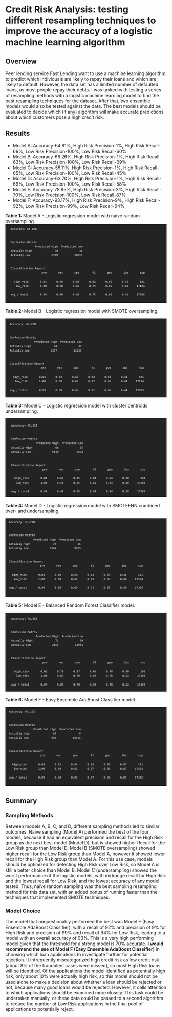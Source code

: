 # Credit Risk Analysis: testing different resampling techniques to improve the accuracy of a logistic machine learning algorithm

## Overview
Peer lending service Fast Lending want to use a machine learning algorithm to predict which individuals are likely to repay their loans and which are likely to default.  However, the data set has a limited number of defaulted loans, as most people repay their debts.  I was tasked with testing a series of resampling methods with a logistic machine learning model to find the best resampling techniques for the dataset.  After that, two ensemble models would also be tested against the data.  The best models should be evaluated to decide which (if any) algorithm will make accurate predictions about which customers pose a high credit risk.

## Results
- Model A: Accuracy-64.81%, High Risk Precision-1%, High Risk Recall-69%,
Low Risk Precision-100%, Low Risk Recall-60%
- Model B: Accuracy-66.26%, High Risk Precision-1%, High Risk Recall-63%,
Low Risk Precision-100%, Low Risk Recall-69%
- Model C: Accuracy-55.11%, High Risk Precision-1%, High Risk Recall-65%,
Low Risk Precision-100%, Low Risk Recall-45%
- Model D: Accuracy-63.70%, High Risk Precision-1%, High Risk Recall-69%,
Low Risk Precision-100%, Low Risk Recall-58%
- Model E: Accuracy-78.85%, High Risk Precision-3%, High Risk Recall-70%,
Low Risk Precision-100%, Low Risk Recall-87%
- Model F: Accuracy-93.17%, High Risk Precision-9%, High Risk Recall-92%,
Low Risk Precision-99%, Low Risk Recall-94%


**Table 1:** Model A - Logistic regression model with naive random oversampling.
![model_A](resources/model_A.png)

**Table 2:** Model B - Logistic regression model with SMOTE oversampling.

![model_B](resources/model_B.png)

**Table 3:** Model C - Logistic regression model with cluster centroids undersampling.

![model_C](resources/model_C.png)

**Table 4:** Model D - Logistic regression model with SMOTEENN combined over- and undersampling.

![model_D](resources/model_D.png)

**Table 5:** Model E - Balanced Random Forest Classifier model.

![model_E](resources/model_E.png)

**Table 6:** Model F - Easy Ensemble AdaBoost Classifier model.

![model_F](resources/model_F.png)

## Summary
### Sampling Methods
Between models A, B, C, and D, different sampling methods led to similar outcomes.  Naïve sampling (Model A) performed the best of the four models, because it had an equivalent precision and recall for the High Risk group as the next best model (Model D), but is showed higher Recall for the Low Risk group than Model D.  Model B (SMOTE oversampling) showed higher recall for the Low Risk group than Model A, however it showed lower recall for the High Risk group than Model A.  For this use case, models should be optimized for detecting High Risk over Low Risk, so Model A is still a better choice than Model B.  Model C (undersampling) showed the worst performance of the logistic models, with midrange recall for High Risk and the lowest recall for Low Risk, and the lowest accuracy of any model tested.  Thus, naïve random sampling was the best sampling resampling method for this data set, with an added bonus of running faster than the techniques that implemented SMOTE techniques.
### Model Choice
The model that unquestionably performed the best was Model F (Easy Ensemble AdaBoost Classifier), with a recall of 92% and precision of 9% for High Risk and precision of 99% and recall of 94% for Low Risk, leading to a model with an overall accuracy of 93%.  This is a very high performing model given that the threshold for a strong model is 70% accurate.  **I would recommend the use of Model F (Easy Ensemble AdaBoost Classifier)** in choosing which loan applications to investigate further for potential rejection.  It infrequently miscategorized high credit risk as low credit risk (about 8% of the fraudulent cases were missed), so most High Risk loans will be identified.  Of the applications the model identified as potentially high risk, only about 10% were actually high risk, so this model should not be used alone to make a decision about whether a loan should be rejected or not, because many good loans would be rejected.  However, it calls attention to which applications should be examined more closely.  This task could be undertaken manually, or these data could be passed to a second algorithm to reduce the number of Low Risk applications in the final pool of applications to potentially reject.
